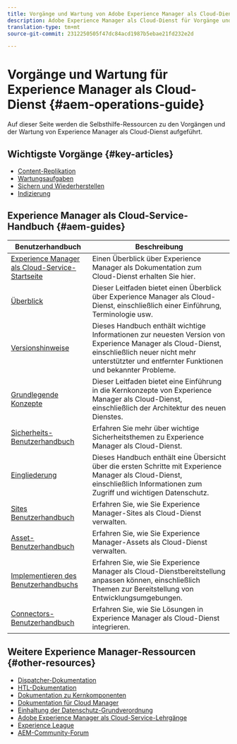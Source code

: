 ```yaml
---
title: Vorgänge und Wartung von Adobe Experience Manager als Cloud-Dienst
description: Adobe Experience Manager als Cloud-Dienst für Vorgänge und Wartungs-Selbsthilfe und Links zur Dokumentation
translation-type: tm+mt
source-git-commit: 2312250505f47dc84acd1987b5ebae21fd232e2d

---
```



# Vorgänge und Wartung für Experience Manager als Cloud-Dienst {#aem-operations-guide}

Auf dieser Seite werden die Selbsthilfe-Ressourcen zu den Vorgängen und der Wartung von Experience Manager als Cloud-Dienst aufgeführt.

## Wichtigste Vorgänge {#key-articles}

* [Content-Replikation](replication.md)
* [Wartungsaufgaben](maintenance.md)
* [Sichern und Wiederherstellen](backup.md)
* [Indizierung](indexing.md)

## Experience Manager als Cloud-Service-Handbuch {#aem-guides}

| Benutzerhandbuch | Beschreibung |
|---|---|
| [Experience Manager als Cloud-Service-Startseite](/help/landing/home.md) | Einen Überblick über Experience Manager als Dokumentation zum Cloud-Dienst erhalten Sie hier. |
| [Überblick](/help/overview/home.md) | Dieser Leitfaden bietet einen Überblick über Experience Manager als Cloud-Dienst, einschließlich einer Einführung, Terminologie usw. |
| [Versionshinweise](/help/release-notes/home.md) | Dieses Handbuch enthält wichtige Informationen zur neuesten Version von Experience Manager als Cloud-Dienst, einschließlich neuer nicht mehr unterstützter und entfernter Funktionen und bekannter Probleme. |
| [Grundlegende Konzepte](/help/core-concepts/home.md) | Dieser Leitfaden bietet eine Einführung in die Kernkonzepte von Experience Manager als Cloud-Dienst, einschließlich der Architektur des neuen Dienstes. |
| [Sicherheits-Benutzerhandbuch](/help/security/home.md) | Erfahren Sie mehr über wichtige Sicherheitsthemen zu Experience Manager als Cloud-Dienst. |
| [Eingliederung](/help/onboarding/home.md) | Dieses Handbuch enthält eine Übersicht über die ersten Schritte mit Experience Manager als Cloud-Dienst, einschließlich Informationen zum Zugriff und wichtigen Datenschutz. |
| [Sites Benutzerhandbuch](/help/sites-cloud/home.md) | Erfahren Sie, wie Sie Experience Manager-Sites als Cloud-Dienst verwalten. |
| [Asset-Benutzerhandbuch](/help/assets/home.md) | Erfahren Sie, wie Sie Experience Manager-Assets als Cloud-Dienst verwalten. |
| [Implementieren des Benutzerhandbuchs](/help/implementing/home.md) | Erfahren Sie, wie Sie Experience Manager als Cloud-Dienstbereitstellung anpassen können, einschließlich Themen zur Bereitstellung von Entwicklungsumgebungen. |
| [Connectors-Benutzerhandbuch](/help/connectors/home.md) | Erfahren Sie, wie Sie Lösungen in Experience Manager als Cloud-Dienst integrieren. |

## Weitere Experience Manager-Ressourcen {#other-resources}

* [Dispatcher-Dokumentation](/help/implementing/dispatcher/overview.md)
* [HTL-Dokumentation](https://docs.adobe.com/content/help/en/experience-manager-htl/using/overview.html)
* [Dokumentation zu Kernkomponenten](https://docs.adobe.com/content/help/en/experience-manager-core-components/using/introduction.html)
* [Dokumentation für Cloud Manager](https://docs.adobe.com/content/help/en/experience-manager-cloud-manager/using/introduction-to-cloud-manager.html)
* [Einhaltung der Datenschutz-Grundverordnung](/help/onboarding/data-privacy-and-protection-readiness/aem-readiness.md)
* [Adobe Experience Manager als Cloud-Service-Lehrgänge](https://docs.adobe.com/content/help/en/experience-manager-learn/cloud-service/overview.html)
* [Experience League](https://guided.adobe.com/?promoid=K42KVXHD&mv=other#solutions/experience-manager)
* [AEM-Community-Forum](https://forums.adobe.com/community/experience-cloud/marketing-cloud/experience-manager)